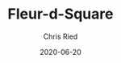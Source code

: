 ---
title: 'Fleur-d-Square'
author: Chris Ried
date: '2020-06-20'
slug: fleur-d-square
categories:
featured: 
tags: ['generative']
---
